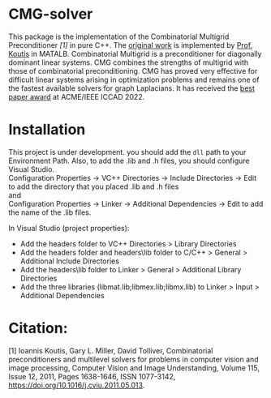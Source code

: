 # CMG-solver
This package is the implementation of the Combinatorial Multigrid Preconditioner *[1]* in pure C++. The [original work](https://github.com/ikoutis/cmg-solver) is implemented by [Prof. Koutis](https://web.njit.edu/~ikoutis/) in MATALB. Combinatorial Multigrid is a preconditioner for diagonally dominant linear systems. CMG combines the strengths of multigrid with those of combinatorial preconditioning. 
CMG has proved very effective for difficult linear systems arising in optimization problems and remains one of the fastest available solvers for graph Laplacians. It has received the [best paper award](https://ieee-ceda.org/awards/william-j-mccalla-iccad-best-paper-award) at ACME/IEEE ICCAD 2022.

# Installation
This project is under development. you should add the `dll` path to your Environment Path. Also, to add the .lib and .h files, you should configure Visual Studio.  
Configuration Properties -> VC++ Directories -> Include Directories -> Edit to add the directory that you placed .lib and .h files  
and  
Configuration Properties -> Linker -> Additional Dependencies -> Edit to add the name of the .lib files. 

In Visual Studio (project properties):
- Add the headers folder to VC++ Directories > Library Directories
- Add the headers folder and headers\lib folder to C/C++ > General > Additional Include Directories
- Add the headers\lib folder to Linker > General > Additional Library Directories
- Add the three libraries (libmat.lib;libmex.lib;libmx.lib) to Linker > Input > Additional Dependencies


# Citation:

[1] Ioannis Koutis, Gary L. Miller, David Tolliver, Combinatorial preconditioners and multilevel solvers for problems in computer vision and image processing, Computer Vision and Image Understanding, Volume 115, Issue 12, 2011, Pages 1638-1646, ISSN 1077-3142, https://doi.org/10.1016/j.cviu.2011.05.013.
